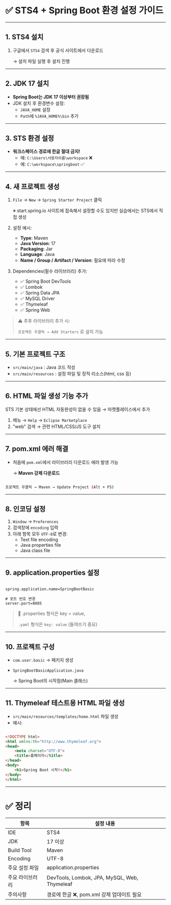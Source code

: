 # ✅ STS4 + Spring Boot 환경 설정 가이드

---

## 1. STS4 설치

1. 구글에서 `STS4` 검색 후 공식 사이트에서 다운로드
    
    → 설치 파일 실행 후 설치 진행
    

---

## 2. JDK 17 설치

- **Spring Boot는 JDK 17 이상부터 권장됨**
- JDK 설치 후 환경변수 설정:
    - `JAVA_HOME` 설정
    - `Path`에 `%JAVA_HOME%\bin` 추가

---

## 3. STS 환경 설정

- **워크스페이스 경로에 한글 절대 금지!**
    - 예: `C:\Users\사용자이름\workspace` ❌
    - 예: `C:\workspace\springboot` ✅

---

## 4. 새 프로젝트 생성

1. `File` → `New` → `Spring Starter Project` 클릭
    
    ※ start.spring.io 사이트에 접속해서 설정할 수도 있지만 실습에서는 STS에서 직접 생성
    
2. 설정 예시:
    - **Type**: Maven
    - **Java Version**: 17
    - **Packaging**: Jar
    - **Language**: Java
    - **Name / Group / Artifact / Version**: 필요에 따라 수정
3. Dependencies(필수 라이브러리) 추가:
    - ✅ Spring Boot DevTools
    - ✅ Lombok
    - ✅ Spring Data JPA
    - ✅ MySQL Driver
    - ✅ Thymeleaf
    - ✅ Spring Web

> ⚠️ 추후 라이브러리 추가 시:
> 
> 
> `프로젝트 우클릭 → Add Starters` 로 설치 가능
> 

---

## 5. 기본 프로젝트 구조

- `src/main/java` : Java 코드 작성
- `src/main/resources` : 설정 파일 및 정적 리소스(html, css 등)

---

## 6. HTML 파일 생성 기능 추가

STS 기본 상태에선 HTML 자동완성이 없을 수 있음 → 마켓플레이스에서 추가

1. 메뉴 → `Help` → `Eclipse Marketplace`
2. "web" 검색 → 관련 HTML/CSS/JS 도구 설치

---

## 7. pom.xml 에러 해결

- 처음에 `pom.xml`에서 라이브러리 다운로드 에러 발생 가능
    
    → **Maven 강제 다운로드**
    

```bash

프로젝트 우클릭 → Maven → Update Project (Alt + F5)

```

---

## 8. 인코딩 설정

1. `Window` → `Preferences`
2. 검색창에 `encoding` 입력
3. 아래 항목 모두 `UTF-8`로 변경:
    - Text file encoding
    - Java properties file
    - Java class file

---

## 9. application.properties 설정

```

spring.application.name=SpringBootBasic

# 포트 번호 변경
server.port=8085

```

> 📌 .properties 형식은 key = value,
> 
> 
> `.yaml` 형식은 `key: value` (들여쓰기 중요)
> 

---

## 10. 프로젝트 구성

- `com.user.basic` → 패키지 생성
- `SpringBootBasicApplication.java`
    
    → Spring Boot의 시작점(Main 클래스)
    

---

## 11. Thymeleaf 테스트용 HTML 파일 생성

- `src/main/resources/templates/home.html` 파일 생성
- 예시:

```html

<!DOCTYPE html>
<html xmlns:th="http://www.thymeleaf.org">
<head>
    <meta charset="UTF-8">
    <title>홈페이지</title>
</head>
<body>
    <h1>Spring Boot 시작!</h1>
</body>
</html>

```

---

# ✅ 정리

| 항목 | 설정 내용 |
| --- | --- |
| IDE | STS4 |
| JDK | 17 이상 |
| Build Tool | Maven |
| Encoding | UTF-8 |
| 주요 설정 파일 | application.properties |
| 주요 라이브러리 | DevTools, Lombok, JPA, MySQL, Web, Thymeleaf |
| 주의사항 | 경로에 한글 ❌, pom.xml 강제 업데이트 필요 |